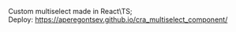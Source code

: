 Custom multiselect made in React\TS; </br>
Deploy: https://aperegontsev.github.io/cra_multiselect_component/
